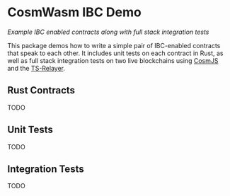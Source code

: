 # CosmWasm IBC Demo

*Example IBC enabled contracts along with full stack integration tests*

This package demos how to write a simple pair of IBC-enabled contracts
that speak to each other. It includes unit tests on each contract
in Rust, as well as full stack integration tests on two live blockchains
using [CosmJS](https://github.com/cosmos/cosmjs) and the
[TS-Relayer](https://github.com/confio/ts-relayer).

## Rust Contracts

TODO

## Unit Tests

TODO

## Integration Tests

TODO
